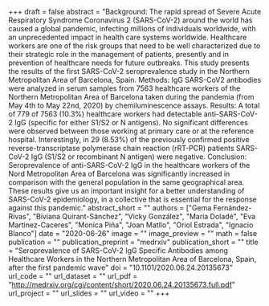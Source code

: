 +++
draft = false
abstract = "Background: The rapid spread of Severe Acute Respiratory Syndrome Coronavirus 2 (SARS-CoV-2) around the world has caused a global pandemic, infecting millions of individuals worldwide, with an unprecedented impact in health care systems worldwide. Healthcare workers are one of the risk groups that need to be well characterized due to their strategic role in the management of patients, presently and in prevention of healthcare needs for future outbreaks. This study presents the results of the first SARS-CoV-2 seroprevalence study in the Northern Metropolitan Area of Barcelona, Spain. Methods: IgG SARS-CoV2 antibodies were analyzed in serum samples from 7563 healthcare workers of the Northern Metropolitan Area of Barcelona taken during the pandemia (from May 4th to May 22nd, 2020) by chemiluminescence assays. Results: A total of 779 of 7563 (10.3%) healthcare workers had detectable anti-SARS-CoV-2 IgG (specific for either S1/S2 or N antigens). No significant differences were observed between those working at primary care or at the reference hospital. Interestingly, in 29 (8.53%) of the previously confirmed positive reverse-transcriptase polymerase chain reaction (rRT-PCR) patients SARS-CoV-2 IgG (S1/S2 or recombinant N antigen) were negative. Conclusion: Seroprevalence of anti-SARS-CoV-2 IgG in the healthcare workers of the Nord Metropolitan Area of Barcelona was significantly increased in comparison with the general population in the same geographical area. These results give us an important insight for a better understanding of SARS-CoV-2 epidemiology, in a collective that is essential for the response against this pandemic."
abstract_short = ""
authors = ["Gema Fernández-Rivas", "Biviana Quirant-Sánchez", "Vicky González", "Maria Doladé", "Eva Martinez-Caceres", "Monica Piña", "Joan Matllo", "Oriol Estrada", "Ignacio Blanco"]
date = "2020-06-26"
image = ""
image_preview = ""
math = false
publication = ""
publication_preprint = "medrxiv"
publication_short = ""
title = "Seroprevalence of SARS-CoV-2 IgG Specific Antibodies among Healthcare Workers in the Northern Metropolitan Area of Barcelona, Spain, after the first pandemic wave"
doi = "10.1101/2020.06.24.20135673"
url_code = ""
url_dataset = ""
url_pdf = "http://medrxiv.org/cgi/content/short/2020.06.24.20135673.full.pdf"
url_project = ""
url_slides = ""
url_video = ""
+++